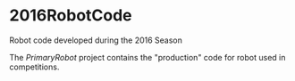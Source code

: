 # 2016RobotCode
Robot code developed during the 2016 Season

The <em>PrimaryRobot</em> project contains the "production" code for robot used in competitions.
